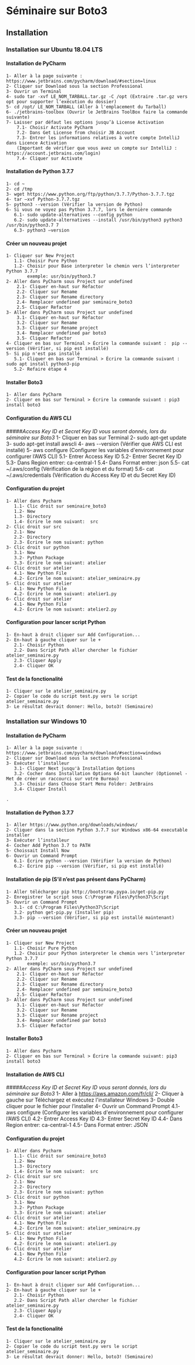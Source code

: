# Séminaire sur Boto3

## Installation

### Installation sur Ubuntu 18.04 LTS

#### Installation de PyCharm

    1- Aller à la page suivante : https://www.jetbrains.com/pycharm/download/#section=linux
    2- Cliquer sur Download sous la section Professional
    3- Ouvrir un Terminal
    4- sudo tar -xvf LE_NOM_TARBALL.tar.gz -C /opt (Extraire .tar.gz vers opt pour supporter l’exécution du dossier)
    5- cd /opt/ LE_NOM_TARBALL (Aller à l'emplacement du Tarball)
    6- ./jetbrains-toolbox (Ouvrir le JetBrains ToolBox faire la commande suivante)
    7- Laisser par défaut les options jusqu’à License Activation
        7.1- Choisir Activate PyCharm
        7.2- Dans Get License from choisir JB Account
        7.3- Entrer les informations relatives à votre compte IntelliJ dans Licence Activation 
        (Important de vérifier que vous avez un compte sur IntelliJ : https://account.jetbrains.com/login)
        7.4- Cliquer sur Activate

#### Installation de Python 3.7.7
    1- cd ~
    2- cd /tmp
    3- wget https://www.python.org/ftp/python/3.7.7/Python-3.7.7.tgz
    4- tar –xvf Python-3.7.7.tgz
    5- python3 --version (Vérifier la version de Python)
    6- Si vous ne voyez pas Python 3.7.7, lors le dernière commande
       6.1- sudo update-alternatives --config python
       6.2- sudo update-alternatives --install /usr/bin/python3 python3 /usr/bin/python3.7 7
       6.3- python3 –version

#### Créer un nouveau projet
    1- Cliquer sur New Project
       1.1- Choisir Pure Python
       1.2- Choisir pour Base interpreter le chemin vers l’interpreter Python 3.7.7
            exemple: usr/bin/python3.7
    2- Aller dans PyCharm sous Project sur undefined
        2.1- Cliquer en-haut sur Refactor
        2.2- Cliquer sur Rename 
        2.3- Cliquer sur Rename directory
        2.4- Remplacer undefined par seminaire_boto3
        2.5- Cliquer Refactor
    3- Aller dans PyCharm sous Project sur undefined
        3.1- Cliquer en-haut sur Refactor
        3.2- Cliquer sur Rename 
        3.3- Cliquer sur Rename project
        3.4- Remplacer undefined par boto3
        3.5- Cliquer Refactor
    4- Cliquer en bas sur Terminal > Écrire la commande suivant :  pip --version (Vérifier, si pip est installé)
    5- Si pip n'est pas installé
       5.1- Cliquer en bas sur Terminal > Écrire la commande suivant : sudo apt install python3-pip
       5.2- Refaire étape 4
       
#### Installer Boto3
    1- Aller dans PyCharm
    2- Cliquer en bas sur Terminal > Écrire la commande suivant : pip3 install boto3

#### Configuration du AWS CLI
#####*Access Key ID et Secret Key ID vous seront donnés, lors du séminaire sur Boto3*
    1- Cliquer en bas sur Terminal
    2- sudo apt-get update
    3- sudo apt-get install awscli
    4- aws --version (Vérifier que AWS CLI est installé)
    5- aws configure (Configurer les variables d'environnement pour configurer l’AWS CLI)
       5.1- Entrer Access Key ID
       5.2- Entrer Secret Key ID
       5.3- Dans Region entrer: ca-central-1
       5.4- Dans Format entrer: json
       5.5- cat ~/.aws/config (Vérification de la région et du format)
       5.6- cat ~/.aws/credentials (Vérification du Access Key ID et du Secret Key ID)
       
#### Configuration du projet
    1- Aller dans Pycharm
       1.1- Clic droit sur seminaire_boto3
       1.2- New
       1.3- Directory
       1.4- Écrire le nom suivant:  src
    2- Clic droit sur src
       2.1- New
       2.2- Directory
       2.3- Écrire le nom suivant: python
    3- Clic droit sur python
       3.1- New
       3.2- Python Package
       3.3- Écrire le nom suivant: atelier
    4- Clic droit sur atelier
       4.1- New Python File
       4.2- Écrire le nom suivant: atelier_seminaire.py
    5- Clic droit sur atelier
       4.1- New Python File
       4.2- Écrire le nom suivant: atelier1.py
    6- Clic droit sur atelier
       4.1- New Python File
       4.2- Écrire le nom suivant: atelier2.py
#### Configuration pour lancer script Python
    1- En-haut à droit cliquer sur Add Configuration...
    2- En-haut à gauche cliquer sur le + 
       2.1- Choisir Python
       2.2- Dans Script Path aller chercher le fichier atelier_seminaire.py
       2.3- Cliquer Apply
       2.4- Cliquer OK
       
#### Test de la fonctionalité
    1- Cliquer sur le atelier_seminaire.py
    2- Copier le code du script test.py vers le script atelier_seminaire.py
    3- Le résultat devrait donner: Hello, boto3! (Seminaire)
       
### Installation sur Windows 10

#### Installation de PyCharm
    1- Aller à la page suivante : https://www.jetbrains.com/pycharm/download/#section=windows
    2- Cliquer sur Download sous la section Professional
    3- Exécuter l’installeur
       3.1- Cliquer Next jusqu'à Installation Options
       3.2- Cocher dans Installation Options 64-bit launcher (Optionnel - Met de créer un raccourci sur votre Bureau)
       3.3- Choisir dans Choose Start Menu Folder: JetBrains
       3.4- Cliquer Install

    . 
#### Installation de Python 3.7.7
    1- Aller https://www.python.org/downloads/windows/
    2- Cliquer dans la section Python 3.7.7 sur Windows x86-64 executable installer
    3- Exécuter l’installeur
    4- Cocher Add Python 3.7 to PATH
    5- Choissait Install Now
    6- Ouvrir un Command Prompt
       6.1- Écrire python --version (Vérifier la version de Python)
       6.2- Écrire pip --version (Vérifier, si pip est installé)
    
#### Installation de pip (S’il n’est pas présent dans PyCharm)
    1- Aller télécharger pip http://bootstrap.pypa.io/get-pip.py
    2- Enregistrer le script sous C:\Program Files\Python37\Script
    3- Ouvrir un Command Prompt
       3.1- cd C:\Program Files\Python37\Script
       3.2- python get-pip.py (Installer pip)
       3.3- pip --version (Vérifier, si pip est installé maintenant)
       
#### Créer un nouveau projet
    1- Cliquer sur New Project
       1.1- Choisir Pure Python
       1.2- Choisir pour Python interpreter le chemin vers l’interpreter Python 3.7.7
            exemple: usr/bin/python3.7
    2- Aller dans PyCharm sous Project sur undefined
        2.1- Cliquer en-haut sur Refactor
        2.2- Cliquer sur Rename 
        2.3- Cliquer sur Rename directory
        2.4- Remplacer undefined par seminaire_boto3
        2.5- Cliquer Refactor
    3- Aller dans PyCharm sous Project sur undefined
        3.1- Cliquer en-haut sur Refactor
        3.2- Cliquer sur Rename 
        3.3- Cliquer sur Rename project
        3.4- Remplacer undefined par boto3
        3.5- Cliquer Refactor
        
#### Installer Boto3
    1- Aller dans Pycharm
    2- Cliquer en bas sur Terminal > Écrire la commande suivant: pip3 install boto3
    
#### Installation de AWS CLI
#####*Access Key ID et Secret Key ID vous seront donnés, lors du séminaire sur Boto3*
    1- Aller à https://aws.amazon.com/fr/cli/
    2- Cliquer à gauche sur Téléchargez et exécutez l'installateur Windows
    3- Double cliquer pour le fichier pour l’installer
    4- Ouvrir un Command Prompt
       4.1- aws configure (Configurer les variables d'environnement pour configurer l’AWS CLI)
       4.2- Entrer Access Key ID
       4.3- Entrer Secret Key ID
       4.4- Dans Region entrer: ca-central-1
       4.5- Dans Format entrer: JSON
       
#### Configuration du projet
    1- Aller dans Pycharm
       1.1- Clic droit sur seminaire_boto3
       1.2- New
       1.3- Directory
       1.4- Écrire le nom suivant:  src
    2- Clic droit sur src
       2.1- New
       2.2- Directory
       2.3- Écrire le nom suivant: python
    3- Clic droit sur python
       3.1- New
       3.2- Python Package
       3.3- Écrire le nom suivant: atelier
    4- Clic droit sur atelier
       4.1- New Python File
       4.2- Écrire le nom suivant: atelier_seminaire.py
    5- Clic droit sur atelier
       4.1- New Python File
       4.2- Écrire le nom suivant: atelier1.py
    6- Clic droit sur atelier
       4.1- New Python File
       4.2- Écrire le nom suivant: atelier2.py

#### Configuration pour lancer script Python
    1- En-haut à droit cliquer sur Add Configuration...
    2- En-haut à gauche cliquer sur le + 
       2.1- Choisir Python
       2.2- Dans Script Path aller chercher le fichier atelier_seminaire.py
       2.3- Cliquer Apply
       2.4- Cliquer OK
       
#### Test de la fonctionalité
    1- Cliquer sur le atelier_seminaire.py
    2- Copier le code du script test.py vers le script atelier_seminaire.py
    3- Le résultat devrait donner: Hello, boto3! (Seminaire)

